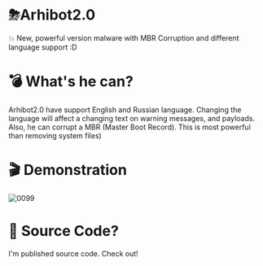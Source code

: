 # ⛈Arhibot2.0
💥 New, powerful version malware with MBR Corruption and different language support :D
# 💣 What's he can?
Arhibot2.0 have support English and Russian language. Changing the language will affect a changing text on warning messages, and payloads.
Also, he can corrupt a MBR (Master Boot Record). This is most powerful than removing system files)
# 🎬 Demonstration
![0099](https://github.com/SuperTankRevive/Arhibot2.0/assets/99078375/94ad27ee-60b6-43a6-93bf-53b976644643)
# 📂 Source Code?
I'm published source code. Check out!
